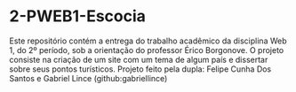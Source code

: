 # 2-PWEB1-Escocia
Este repositório contém a entrega do trabalho acadêmico da disciplina Web 1, do 2º período, sob a orientação do professor Érico Borgonove. O projeto consiste na criação de um site com um tema de algum país e dissertar sobre seus pontos turísticos. Projeto feito pela dupla: Felipe Cunha Dos Santos e  Gabriel Lince (github:gabriellince)
